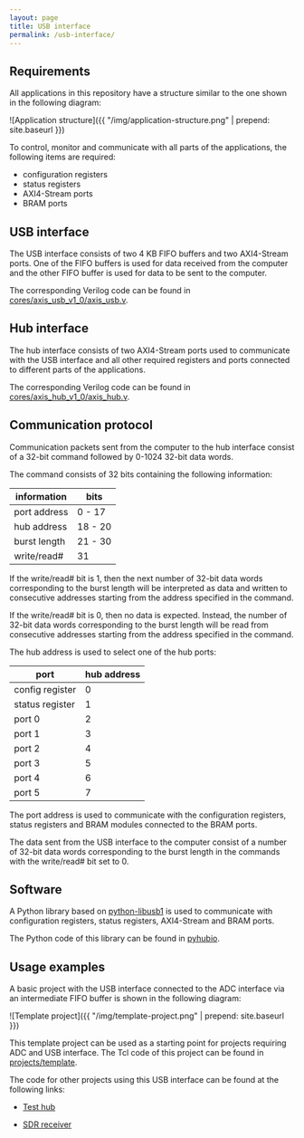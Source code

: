 ```yaml
---
layout: page
title: USB interface
permalink: /usb-interface/
---
```


Requirements
-----

All applications in this repository have a structure similar to the one shown in the following diagram:

![Application structure]({{ "/img/application-structure.png" | prepend: site.baseurl }})

To control, monitor and communicate with all parts of the applications, the following items are required:

 - configuration registers
 - status registers
 - AXI4-Stream ports
 - BRAM ports

USB interface
-----

The USB interface consists of two 4 KB FIFO buffers and two AXI4-Stream ports. One of the FIFO buffers is used for data received from the computer and the other FIFO buffer is used for data to be sent to the computer.

The corresponding Verilog code can be found in [cores/axis_usb_v1_0/axis_usb.v](https://github.com/pavel-demin/usb104-a7-notes/blob/master/cores/axis_usb_v1_0/axis_usb.v).

Hub interface
-----

The hub interface consists of two AXI4-Stream ports used to communicate with the USB interface and all other required registers and ports connected to different parts of the applications.

The corresponding Verilog code can be found in [cores/axis_hub_v1_0/axis_hub.v](https://github.com/pavel-demin/usb104-a7-notes/blob/master/cores/axis_hub_v1_0/axis_hub.v).

Communication protocol
-----

Communication packets sent from the computer to the hub interface consist of a 32-bit command followed by 0-1024 32-bit data words.

The command consists of 32 bits containing the following information:

information   | bits
------------- | -------
port address  |  0 - 17
hub address   | 18 - 20
burst length  | 21 - 30
write/read#   | 31

If the write/read# bit is 1, then the next number of 32-bit data words corresponding to the burst length will be interpreted as data and written to consecutive addresses starting from the address specified in the command.

If the write/read# bit is 0, then no data is expected. Instead, the number of 32-bit data words corresponding to the burst length will be read from consecutive addresses starting from the address specified in the command.

The hub address is used to select one of the hub ports:

port            | hub address
--------------- | -----------
config register | 0
status register | 1
port 0          | 2
port 1          | 3
port 2          | 4
port 3          | 5
port 4          | 6
port 5          | 7

The port address is used to communicate with the configuration registers, status registers and BRAM modules connected to the BRAM ports.

The data sent from the USB interface to the computer consist of a number of 32-bit data words corresponding to the burst length in the commands with the write/read# bit set to 0.

Software
-----

A Python library based on [python-libusb1](https://github.com/vpelletier/python-libusb1) is used to communicate with configuration registers, status registers, AXI4-Stream and BRAM ports.

The Python code of this library can be found in [pyhubio](https://github.com/pavel-demin/pyhubio).

Usage examples
-----

A basic project with the USB interface connected to the ADC interface via an intermediate FIFO buffer is shown in the following diagram:

![Template project]({{ "/img/template-project.png" | prepend: site.baseurl }})

This template project can be used as a starting point for projects requiring ADC and USB interface. The Tcl code of this project can be found in [projects/template](https://github.com/pavel-demin/usb104-a7-notes/tree/master/projects/template).

The code for other projects using this USB interface can be found at the following links:

 - [Test hub](https://github.com/pavel-demin/usb104-a7-notes/tree/master/projects/test_hub)

 - [SDR receiver](https://github.com/pavel-demin/usb104-a7-notes/tree/master/projects/sdr_receiver)

